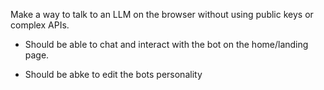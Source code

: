 Make a way to talk to an LLM on the browser without using public keys or complex APIs.

- Should be able to chat and interact with the bot on the home/landing page.

-  Should be abke to edit the bots personality 
